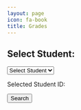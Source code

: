 ```yaml
---
layout: page
icon: fa-book
title: Grades
---
```


<html lang="en">
<head>
    <meta charset="UTF-8">
    <meta name="viewport" content="width=device-width, initial-scale=1.0">
    <title>Grade Search</title>
</head>
<body>
    <h2>Select Student:</h2>
    <!-- Dropdown to display student names -->
    <select id="studentDropdown">
        <option value="" disabled selected>Select Student</option>
    </select>
    <!-- Display selected student ID -->
    <p>Selected Student ID: <span id="selectedStudentId"></span></p>
    <button onclick="searchGrade()">Search</button>
    <div id="result"></div>
</body>
<script>
    document.addEventListener('DOMContentLoaded', function () {
    // Fetch student data from your server
    fetch('http://localhost:8087/api/grade/')
        .then(response => response.json())
        .then(data => {
            // Populate the dropdown with student names and IDs
            const dropdown = document.getElementById('studentDropdown');
            data.forEach(student => {
                const option = document.createElement('option');
                option.value = student.id;
                option.textContent = student.name;
                dropdown.appendChild(option);
            });
        })
        .catch(error => {
            console.error('Error fetching student data:', error);
        });
        // Event listener for dropdown change
        document.getElementById('studentDropdown').addEventListener('change', function () {
            const selectedStudentId = this.value;
            document.getElementById('selectedStudentId').textContent = selectedStudentId;
        });
    });
    function searchGrade() {
        // Get the value from the input field
        //var name = document.getElementById("option").textContent;
        //alert(name);
        // Make a GET request to the search endpoint
        const studentId = document.getElementById('selectedStudentId').textContent;
        // alert(studentId);
        fetch(`http://localhost:8087/api/grade/${studentId}`)
            .then(response => response.json())
            .then(data => {
            // .then(response => {
            //     alert(response);
            //     if (!response.ok) {
            //         alert("error");
            //         throw new Error(`HTTP error! Status: ${response.status}`);
            //     }
            //     alert(response.json());
            //     return response.json();
            // })
            // .then(data => {
                // Handle the data received from the server 
                // alert("display");
                displayResults(data);
            })
            .catch(error => {
                // alert("error catch");
                console.error('Error:', error);
            });
        }
    function displayResults(data) {
        var resultDiv = document.getElementById("result");
        // Clear previous results
        resultDiv.innerHTML = '';
        if (data.length === 0) {
            resultDiv.innerHTML = 'No grades found with the given name.';
        } else {
            // Display each grade
            //data.forEach(grade => {
                // alert("print data");
                resultDiv.innerHTML += `Grade: Name: ${data.name}, ${data.score}<br>`;
            //});
        }
    }
</script>
</html>

